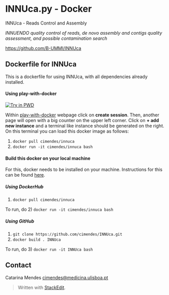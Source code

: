 INNUca.py - Docker
===============
INNUca - Reads Control and Assembly

*INNUENDO quality control of reads, de novo assembly and contigs quality assessment, and possible contamination search*

<https://github.com/B-UMMI/INNUca>

## Dockerfile for INNUca

This is a dockerfile for using INNUca, with all dependencies already installed.

#### Using play-with-docker
[![Try in PWD](https://cdn.rawgit.com/play-with-docker/stacks/cff22438/assets/images/button.png)](http://labs.play-with-docker.com/)

Within [play-with-docker](http://labs.play-with-docker.com/) webpage click on **create session**. Then, another page
will open with a big counter on the upper left corner. Click on **+ add new instance** and a terminal like instance should be generated on the right. On
this terminal you can load this docker image as follows:

1) `docker pull cimendes/innuca`
2) `docker run -it cimendes/innuca bash`

#### Build this docker on your local machine

For this, docker needs to be installed on your machine. Instructions for this can be found [here](https://docs.docker.com/engine/installation/).

##### Using DockerHub

1) `docker pull cimendes/innuca`

To run, do
2) `docker run -it cimendes/innuca bash`

##### Using GitHub

1) `git clone https://github.com/cimendes/INNUca.git`
2) `docker build . INNUca`

To run, do
3) `docker run -it INNUca bash`


Contact
-------
Catarina Mendes
<cimendes@medicina.ulisboa.pt>



> Written with [StackEdit](https://stackedit.io/).
